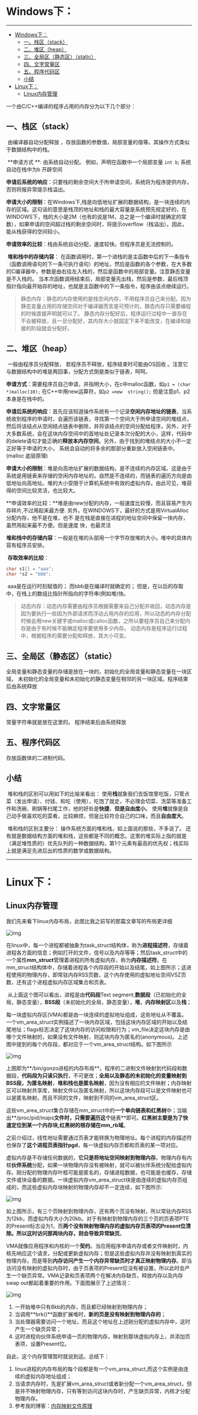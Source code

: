 # Windows下：

------

   * [Windows下：](#windows下)
      * [一、栈区（stack）](#一栈区stack)
      * [二、堆区（heap）](#二堆区heap)
      * [三、全局区（静态区）（static）](#三全局区静态区static)
      * [四、文字常量区](#四文字常量区)
      * [五、程序代码区](#五程序代码区)
      * [小结](#小结)
   * [Linux下：](#linux下)
      * [Linux内存管理](#linux内存管理)

一个由C/C++编译的程序占用的内存分为以下几个部分：

## 一、栈区（stack）

​	由编译器自动分配释放 ，存放函数的参数值，局部变量的值等。其操作方式类似于数据结构中的栈。

​	**申请方式 **: 由系统自动分配。 例如，声明在函数中一个局部变量 `int b`; 系统自动在栈中为b 开辟空间 

​	**申请后系统的响应**：只要栈的剩余空间大于所申请空间，系统将为程序提供内存，否则将报异常提示栈溢出。 

​	**申请大小的限制**：在Windows下,栈是向低地址扩展的数据结构，是一块连续的内存的区域。这句话的意思是栈顶的地址和栈的最大容量是系统预先规定好的，在 WINDOWS下，栈的大小是2M（也有的说是1M，总之是一个编译时就确定的常数），如果申请的空间超过栈的剩余空间时，将提示overflow（栈溢出）。因此，能从栈获得的空间较小。 

​	**申请效率的比较**：栈由系统自动分配，速度较快。但程序员是无法控制的。 

​	**堆和栈中的存储内容**： 在函数调用时，第一个进栈的是主函数中后的下一条指令（函数调用语句的下一条可执行语句）的地址，然后是函数的各个参数，在大多数的C编译器中，参数是由右往左入栈的，然后是函数中的局部变量。注意静态变量是不入栈的。 当本次函数调用结束后，局部变量先出栈，然后是参数，最后栈顶指针指向最开始存的地址，也就是主函数中的下一条指令，程序由该点继续运行。

> 静态内存：静态的内存使用的是栈空间内存，不用程序员自己来分配。因为静态变量占用的存储空间对于编译器而言是可预计的，静态内存只需要编程的时候直接声明就可以了。 静态内存分配好后，程序运行过程中一直存在不会被释放，且一旦分配好，其内存大小就固定下来不能改变，在编译和链接的阶段就会分配好。

## 二、堆区（heap）

​	一般由程序员分配释放， 若程序员不释放，程序结束时可能由OS回收 。注意它与数据结构中的堆是两回事，分配方式倒是类似于链表，呵呵。

​	**申请方式**：需要程序员自己申请，并指明大小，在c中malloc函数，如`p1 = (char *)malloc(10);` 在C++中用new运算符，如`p2 =new  string();` 但是注意p1、p2本身是在栈中的。

​	**申请后系统的响应**：首先应该知道操作系统有一个记录**空闲内存地址的链表**，当系统收到程序的申请时，会遍历该链表，寻找第一个空间大于所申请空间的堆结点，然后将该结点从空闲结点链表中删除，并将该结点的空间分配给程序，另外，对于大多数系统，会在这块内存空间中的首地址处记录本次分配的大小，这样，代码中的delete语句才能正确的**释放本内存空间**。另外，由于找到的堆结点的大小不一定正好等于申请的大小， 系统会自动的将多余的那部分重新放入空闲链表中。(malloc 底层原理)

​	**申请大小的限制**：堆是向高地址扩展的数据结构，是不连续的内存区域。这是由于系统是用链表来存储的空闲内存地址的，自然是不连续的，而链表的遍历方向是由低地址向高地址。堆的大小受限于计算机系统中有效的虚拟内存。由此可见，堆获得的空间比较灵活，也比较大。 

​	**申请效率的比较：**堆是由new分配的内存，一般速度比较慢，而且容易产生内存碎片,不过用起来最方便. 另外，在WINDOWS下，最好的方式是用VirtualAlloc分配内存，他不是在堆，也不 是在栈是直接在进程的地址空间中保留一快内存，虽然用起来最不方便。但是速度 快，也最灵活

​	**堆和栈中的存储内容**：一般是在堆的头部用一个字节存放堆的大小。堆中的具体内容有程序员安排。

​	**存取效率的比较**： 

```c++
char s1[] = "aaa"; 
char *s2 = "bbb"; 
```

​	aaa是在运行时刻赋值的； 而bbb是在编译时就确定的； 但是，在以后的存取中，在栈上的数组比指针所指向的字符串(例如堆)快。

> 动态内存：动态内存需要由程序员根据需要来自己分配并收回，动态内存是因为要执行一些因为外部请求而浮动占用内存的应用，所以动态的内存分配时候会用new关键字或malloc或calloc函数，之所以要程序员自己来分配内存是由于有时候不能确定程序要使用多少内存。 动态内存是程序运行过程中，根据程序的需要分配和释放，其大小可变。

## 三、全局区（静态区）（static）

​	全局变量和静态变量的存储是放在一块的，初始化的全局变量和静态变量在一块区域， 未初始化的全局变量和未初始化的静态变量在相邻的另一块区域。程序结束后由系统释放 

## 四、文字常量区

常量字符串就是放在这里的。 程序结束后由系统释放 

## 五、程序代码区

存放函数体的二进制代码。 

## 小结

​	堆和栈的区别可以用如下的比喻来看出： 使用**栈**就象我们去饭馆里吃饭，只管点菜（发出申请）、付钱、和吃（使用），吃饱了就走，不必理会切菜、洗菜等准备工作和洗碗、刷锅等扫尾工作，他的好处是**快捷**，**但是自由度小**。 使用**堆**就像是自己动手做喜欢吃的菜肴，比较麻烦，但是比较符合自己的口味，而且**自由度大**。

​	堆和栈的区别主要分： 操作系统方面的堆和栈，如上面说的那些，不多说了。 还有就是数据结构方面的堆和栈，这些都是不同的概念。这里的堆实际上指的就是（满足堆性质的）优先队列的一种数据结构，第1个元素有最高的优先权；栈实际上就是满足先进后出的性质的数学或数据结构。 

------



# Linux下：

## Linux内存管理

​	我们先来看下linux内存布局，此图比我之前写的那篇文章写的布局更详细

![img](E:/%E6%9C%89%E9%81%93%E4%BA%91%E7%AC%94%E8%AE%B0/qq0871A93E81DECD4CB2EB6705B7335D2C/152bf51016c54d9fb3ab8fa022ce9c03/.webp)

​	在linux中，每一个进程都被抽象为task_struct结构体，称为**进程描述符**，存储着进程各方面的信息；例如打开的文件，信号以及内存等等；然后task_struct中的一个属性**mm_struct**管理着进程的所有虚拟内存，称为**内存描述符**。在mm_struct结构体中，存储着进程各个内存段的开始以及结尾，如上图所示；这进程使用的物理内存，即常驻内存RSS页数，这个内存使用的虚拟地址空间VSZ页数，还有这个进程虚拟内存区域集合和页表。

​	从上面这个图可以看出，进程是由**代码段**Text segment,**数据段**（已初始化的全局，静态变量），**BSS段**（未初始化的全局，静态变量），**堆**，**内存映射区**以及**栈**；

​	每一块虚拟内存区(VMA)都是由一块连续的虚拟地址组成，这些地址从不覆盖。一个vm_area_struct实例描述了一块内存区域，包括这块内存区域的开始以及结尾地址；flags标志决定了这块内存的访问权限和行为；vm_file决定这块内存是由哪个文件映射的，如果没有文件映射，则这块内存为匿名的(anonymous)。上述图中提到的每个内存段，都对应于一个vm_area_struct结构。如下图所示

![img](E:/%E6%9C%89%E9%81%93%E4%BA%91%E7%AC%94%E8%AE%B0/qq0871A93E81DECD4CB2EB6705B7335D2C/13030ec2a6f4472db3fbda143e891ea1/.webp)

​	上图即为**/bin/gonzo进程的内存布局**。程序的二进制文件映射到代码段和数据段，**代码段为只读只执行**，不可更改；**全局以及静态的未初始化的变量映射到BSS段，为匿名映射**，**堆和栈也是匿名映射**，因为没有相应的文件映射；内存映射区可以映射共享库，映射文件以及匿名映射，所以这块内存段可以是文件映射也可以是匿名映射。而且不同的文件，映射到不同的vm_area_struct区。

这些vm_area_struct集合存储在mm_struct中的**一个单向链表和红黑树**中；当输出**/proc/pid/maps**文件时，只需要遍历这个**链表**即可。**红黑树主要是为了快速定位到某一个内存块,红黑树的根存储在mm_rb域**。

之前介绍过，线性地址需要通过页表才能转换为物理地址。每个进程的内存描述符也保存了**这个进程页表指针pgd**，每一块虚拟内存页都和页表的某一项对应。

虚拟内存是不存储任何数据的，**它只是将地址空间映射到物理内存**。物理内存有内核**伙伴系统**分配，如果一块物理内存没有被映射，就可以被伙伴系统分配给虚拟内存。刚分配的物理内存叶框可能是匿名的，存储进程数据，也可能是也缓存，存储文件或块设备的数据。一块虚拟内存vm_area_struct块是由连续的虚拟内存页组成的，而这些虚拟内存块映射的物理内存却不一定连续，如下图所示:

![img](E:/%E6%9C%89%E9%81%93%E4%BA%91%E7%AC%94%E8%AE%B0/qq0871A93E81DECD4CB2EB6705B7335D2C/c9cc01bfa4ce4431b8f4312c92d83e03/.webp)

​	如上图所示，有三个页映射到物理内存，还有两个页没有映射，所以常驻内存RSS为12kb，而虚拟内存大小为20kb。对于有映射到物理内存的三个页的页表项PTE的Present标志设为1，而**两个没有映射物理内存的虚拟内存页表项的Present位清除。所以这时访问那两块内存，则会导致异常缺页**。

​	VMA就像应用程序和内核的一个**契约**。当应用程序申请内存或者文件映射时，内核先响应这个请求，分配或更新虚拟内存；但是这些虚拟内存并没有映射到真实的物理内存。而是等到**内存访问产生一个内存异常缺页时才真正映射物理内存**。即当访问没有映射的虚拟内存时，由于页表项的Present位没有被设置，所以此时会产生一个缺页异常。VMA记录和页表项两个在解决内存缺页，释放内存以及内存swap out都起着重要的作用。下面图展示了上述情况：

![img](E:/%E6%9C%89%E9%81%93%E4%BA%91%E7%AC%94%E8%AE%B0/qq0871A93E81DECD4CB2EB6705B7335D2C/636d4eaec01547cca570cd246baaaa61/.webp)

1. 一开始堆中只有8kb的内存，而且都已经映射到物理内存；
2. 当调用**brk()**函数扩展堆时，**新的页是没有映射到物理内存的**；
3. 当处理器需要访问一个地址，而且这个地址在上述刚分配的虚拟内存中，这时产生一个缺页异常；
4. 这时进程向伙伴系统申请一页的物理内存，映射到那块虚拟内存上，并添加页表项，设置Present位。

自此，这个内存管理暂时就说到这。总结下：

1. linux进程的内存布局的每个段都是有一个vm_area_struct,而这个实例是由连续的虚拟内存地址组成；
2. 当请求内存时，先是扩展vm_area_struct或者新分配一个vm_area_struct，但是并不映射物理内存，只有等到访问这块内存时，产生缺页异常，内核才分配物理内存。
3. 参考我的博客：[内存映射文件原理](https://blog.csdn.net/Jochebed666/article/details/89220454)

